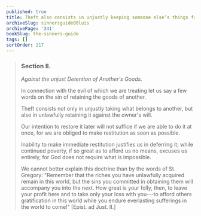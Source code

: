```yaml
---
published: true
title: Theft also consists in unjustly keeping someone else’s things from them
archiveSlug: sinnersguide00luis
archivePage: '341'
bookSlug: the-sinners-guide
tags: []
sortOrder: 217
---
```


> ### Section II.
>
> *Against the unjust Detention of Another's Goods.*
>
> In connection with the evil of which we are treating let us say a few words on the sin of retaining the goods of another.
>
> Theft consists not only in unjustly taking what belongs to another, but also in unlawfully retaining it against the owner's will.
>
> Our intention to restore it later will not suffice if we are able to do it at once, for we are obliged to make restitution as soon as possible.
>
> Inability to make immediate restitution justifies us in deferring it; while continued poverty, if so great as to afford us no means, excuses us entirely, for God does not require what is impossible.
>
> We cannot better explain this doctrine than by the words of St. Gregory: "Remember that the riches you have unlawfully acquired remain in this world, but the sins you committed in obtaining them will accompany you into the next. How great is your folly, then, to leave your profit here and to take only your loss with you---to afford others gratification in this world while you endure everlasting sufferings in the world to come!" [Epist. ad Just. II.]
